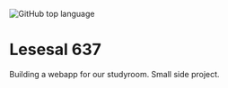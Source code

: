 ![GitHub top language](https://img.shields.io/github/languages/top/mtenmann/Lesesal637.svg)

# Lesesal 637
Building a webapp for our studyroom. Small side project.
